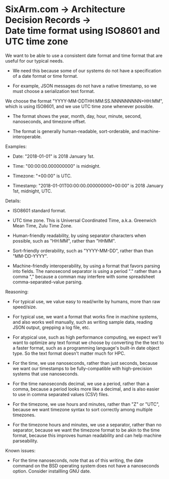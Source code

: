 # SixArm.com → Architecture Decision Records →<br> Date time format using ISO8601 and UTC time zone

We want to be able to use a consistent date format and time format that are useful for our typical needs.

  * We need this because some of our systems do not have a specification of a date format or time format.

  * For example, JSON messages do not have a native timestamp, so we must choose a serialization text format.

We choose the format "YYYY-MM-DDTHH:MM:SS.NNNNNNNNN+HH:MM", which is using ISO8601, and we use UTC time zone whenever possible.

  * The format shows the year, month, day, hour, minute, second, nanoseconds, and timezone offset.

  * The format is generally human-readable, sort-orderable, and machine-interoperable.

Examples:

  * Date: "2018-01-01" is 2018 January 1st.

  * Time: "00:00:00.000000000" is midnight.

  * Timezone: "+00:00" is UTC.

  * Timestamp: "2018-01-01T00:00:00.000000000+00:00" is 2018 January 1st, midnight, UTC.

Details:

  * ISO8601 standard format.

  * UTC time zone. This is Universal Coordinated Time, a.k.a. Greenwich Mean Time, Zulu Time Zone.

  * Human-friendly readability, by using separator characters when possible, such as "HH:MM", rather than "HHMM".

  * Sort-friendly orderability, such as "YYYY-MM-DD", rather than than "MM-DD-YYYY".

  * Machine-friendly interoperability, by using a format that favors parsing into fields. The nanosecond separator is using a period "." rather than a comma "," because a comman may interfere with some spreadsheet comma-separated-value parsing.
    
Reasoning:

  * For typical use, we value easy to read/write by humans, more than raw speed/size.

  * For typical use, we want a format that works fine in machine systems, and also works well manually, such as writing sample data, reading JSON output, grepping a log file, etc.

  * For atypical use, such as high performance computing, we expect we'll want to optimize any text format we choose by converting the the text to a faster format, such as a programming language's built-in date object type. So the text format doesn't matter much for HPC.

  * For the time, we use nanoseconds, rather than just seconds, because we want our timestamps to be fully-compatible with high-precision systems that use nanoseconds.

  * For the time nanoseconds decimal, we use a period, rather than a comma, because a period looks more like a decimal, and is also easier to use in comma separated values (CSV) files.

  * For the timezone, we use hours and minutes, rather than "Z" or "UTC", because we want timezone syntax to sort correctly among multiple timezones.

  * For the timezone hours and minutes, we use a separator, rather than no separator, because we want the timezone format to be akin to the time format, because this improves human readability and can help machine parseability.

Known issues:

  * For the time nanoseconds, note that as of this writing, the date command on the BSD operating system does not have a nanoseconds option. Consider installling GNU date.

